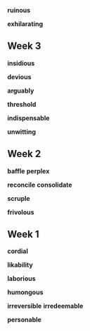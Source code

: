 
**ruinous**

**exhilarating**

## Week 3 

**insidious**

**devious**

**arguably**

**threshold**

**indispensable**

**unwitting**

## Week 2 

**baffle**
**perplex**

**reconcile**
**consolidate** 

**scruple**

**frivolous**

## Week 1 

**cordial**

**likability**

**laborious**

**humongous**

**irreversible**
**irredeemable**

**personable**

